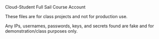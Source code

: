Cloud-Student
Full Sail Course Account

These files are for class projects and not for production use.

Any IPs, usernames, passwords, keys, and secrets found are fake and for demonstration/class purposes only.
